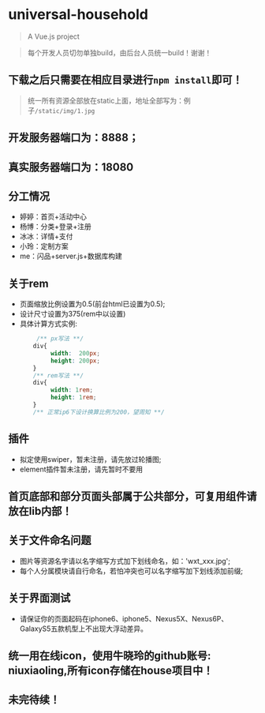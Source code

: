 # universal-household

> A Vue.js project

> 每个开发人员切勿单独build，由后台人员统一build！谢谢！

## 下载之后只需要在相应目录进行```npm install```即可！

> 统一所有资源全部放在static上面，地址全部写为：例子```/static/img/1.jpg```

## 开发服务器端口为：8888；

## 真实服务器端口为：18080

## 分工情况
* 婷婷：首页+活动中心
* 杨博：分类+登录+注册
* 冰冰：详情+支付
* 小玲：定制方案
* me：闪品+server.js+数据库构建

## 关于rem
* 页面缩放比例设置为0.5(前台html已设置为0.5);
* 设计尺寸设置为375(rem中以设置)
* 具体计算方式实例:
```css
        /** px写法 **/
       div{
            width:  200px;
            height: 200px;
       } 
       /** rem写法 **/
       div{
            width: 1rem;
            height: 1rem;
       }
       /** 正常ip6下设计换算比例为200，望周知 **/ 
```

## 插件
* 拟定使用swiper，暂未注册，请先放过轮播图;
* element插件暂未注册，请先暂时不要用

## 首页底部和部分页面头部属于公共部分，可复用组件请放在lib内部！

## 关于文件命名问题
* 图片等资源名字请以名字缩写方式加下划线命名，如：'wxt_xxx.jpg';
* 每个人分属模块请自行命名，若怕冲突也可以名字缩写加下划线添加前缀;

## 关于界面测试
* 请保证你的页面起码在iphone6、iphone5、Nexus5X、Nexus6P、GalaxyS5五款机型上不出现大浮动差异。

## 统一用在线icon，使用牛晓玲的github账号: niuxiaoling,所有icon存储在house项目中！

## 未完待续！
